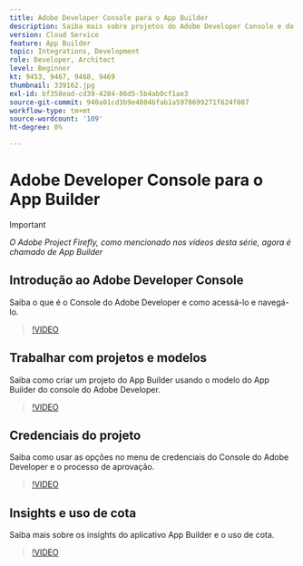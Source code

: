 ```yaml
---
title: Adobe Developer Console para o App Builder
description: Saiba mais sobre projetos do Adobe Developer Console e do App Builder.
version: Cloud Service
feature: App Builder
topic: Integrations, Development
role: Developer, Architect
level: Beginner
kt: 9453, 9467, 9468, 9469
thumbnail: 339162.jpg
exl-id: bf358ead-cd39-4284-86d5-5b4ab0cf1ae3
source-git-commit: 940a01cd3b9e4804bfab1a5970699271f624f087
workflow-type: tm+mt
source-wordcount: '109'
ht-degree: 0%

---
```


# Adobe Developer Console para o App Builder

>[!IMPORTANT]
>
> _O Adobe Project Firefly, como mencionado nos vídeos desta série, agora é chamado de App Builder_

## Introdução ao Adobe Developer Console

Saiba o que é o Console do Adobe Developer e como acessá-lo e navegá-lo.

>[!VIDEO](https://video.tv.adobe.com/v/339162/?quality=12&learn=on)

## Trabalhar com projetos e modelos

Saiba como criar um projeto do App Builder usando o modelo do App Builder do console do Adobe Developer.

>[!VIDEO](https://video.tv.adobe.com/v/339163/?quality=12&learn=on)

## Credenciais do projeto

Saiba como usar as opções no menu de credenciais do Console do Adobe Developer e o processo de aprovação.

>[!VIDEO](https://video.tv.adobe.com/v/339164/?quality=12&learn=on)

## Insights e uso de cota

Saiba mais sobre os insights do aplicativo App Builder e o uso de cota.

>[!VIDEO](https://video.tv.adobe.com/v/339165/?quality=12&learn=on)
